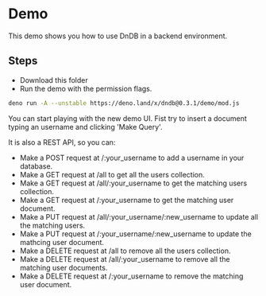 # Demo

This demo shows you how to use DnDB in a backend environment.

## Steps

- Download this folder
- Run the demo with the permission flags.

```bash
deno run -A --unstable https://deno.land/x/dndb@0.3.1/demo/mod.js
```

You can start playing with the new demo UI. Fist try to insert a document typing an username and clicking 'Make Query'.

It is also a REST API, so you can:

- Make a POST request at /:your_username to add a username in your database.
- Make a GET request at /all to get all the users collection.
- Make a GET request at /all/:your_username to get the matching users collection.
- Make a GET request at /:your_username to get the matching user document.
- Make a PUT request at /all/:your_username/:new_username to update all the matching users.
- Make a PUT request at /:your_username/:new_username to update the mathcing user document.
- Make a DELETE request at /all to remove all the users collection.
- Make a DELETE request at /all/:your_username to remove all the matching user documents.
- Make a DELETE request at /:your_username to remove the matching user document.
